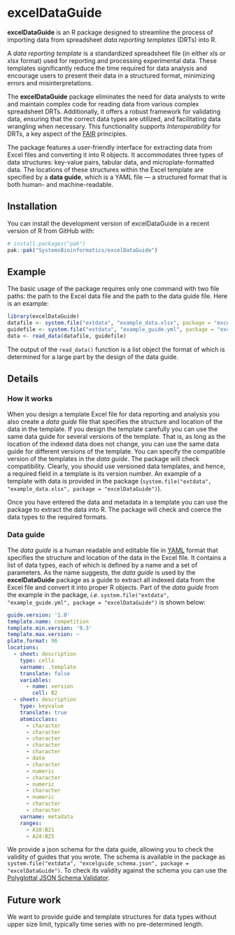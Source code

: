 
<!-- README.md is generated from README.Rmd. Please edit that file -->

# excelDataGuide

<!-- badges: start -->
<!-- badges: end -->

**excelDataGuide** is an R package designed to streamline the process of
importing data from spreadsheet *data reporting templates* (DRTs) into
R.

A *data reporting template* is a standardized spreadsheet file (in
either xls or xlsx format) used for reporting and processing
experimental data. These templates significantly reduce the time
required for data analysis and encourage users to present their data in
a structured format, minimizing errors and misinterpretations.

The **excelDataGuide** package eliminates the need for data analysts to
write and maintain complex code for reading data from various complex
spreadsheet DRTs. Additionally, it offers a robust framework for
validating data, ensuring that the correct data types are utilized, and
facilitating data wrangling when necessary. This functionality supports
*Interoperability* for DRTs, a key aspect of the
[FAIR](https://www.go-fair.org/fair-principles/) principles.

The package features a user-friendly interface for extracting data from
Excel files and converting it into R objects. It accommodates three
types of data structures: key-value pairs, tabular data, and
microplate-formatted data. The locations of these structures within the
Excel template are specified by a **data guide**, which is a YAML file —
a structured format that is both human- and machine-readable.

## Installation

You can install the development version of excelDataGuide in a recent
version of R from GitHub with:

``` r
# install.packages("pak")
pak::pak("SystemsBioinformatics/excelDataGuide")
```

## Example

The basic usage of the package requires only one command with two file
paths: the path to the Excel data file and the path to the data guide
file. Here is an example:

``` r
library(excelDataGuide)
datafile <- system.file("extdata", "example_data.xlsx", package = "excelDataGuide")
guidefile <- system.file("extdata", "example_guide.yml", package = "excelDataGuide")
data <- read_data(datafile, guidefile)
```

The output of the `read_data()` function is a list object the format of
which is determined for a large part by the design of the data guide.

## Details

### How it works

When you design a template Excel file for data reporting and analysis
you also create a *data guide* file that specifies the structure and
location of the data in the template. If you design the template
carefully you can use the same data guide for several versions of the
template. That is, as long as the location of the indexed data does not
change, you can use the same data guide for different versions of the
template. You can specify the compatible version of the templates in the
*data guide*. The package will check compatibility. Clearly, you should
use versioned data templates, and hence, a required field in a template
is its version number. An example of a template with data is provided in
the package
(`system.file("extdata", "example_data.xlsx", package = "excelDataGuide")`).

Once you have entered the data and metadata in a template you can use
the package to extract the data into R. The package will check and
coerce the data types to the required formats.

### Data guide

The *data guide* is a human readable and editable file in
[YAML](https://yaml.org/spec/1.2.2/) format that specifies the structure
and location of the data in the Excel file. It contains a list of data
types, each of which is defined by a name and a set of parameters. As
the name suggests, the *data guide* is used by the **excelDataGuide**
package as a guide to extract all indexed data from the Excel file and
convert it into proper R objects. Part of the *data guide* from the
example in the package, *i.e.*
`system.file("extdata", "example_guide.yml", package = "excelDataGuide")`
is shown below:

``` yaml
guide.version: '1.0'
template.name: competition
template.min.version: '9.3'
template.max.version: ~
plate.format: 96
locations:
  - sheet: description
    type: cells
    varname: .template
    translate: false
    variables:
      - name: version
        cell: B2
  - sheet: description
    type: keyvalue
    translate: true
    atomicclass:
      - character
      - character
      - character
      - character
      - character
      - date
      - character
      - numeric
      - character
      - numeric
      - character
      - numeric
      - character
      - character
    varname: metadata
    ranges:
      - A10:B21
      - A24:B25
```

We provide a json schema for the data guide, allowing you to check the
validity of guides that you wrote. The schema is available in the
package as
`system.file("extdata", "excelguide_schema.json", package = "excelDataGuide")`.
To check its validity against the schema you can use the [Polyglottal
JSON Schema Validator](https://www.npmjs.com/package/pajv).

## Future work

We want to provide guide and template structures for data types without
upper size limit, typically time series with no pre-determined length.

